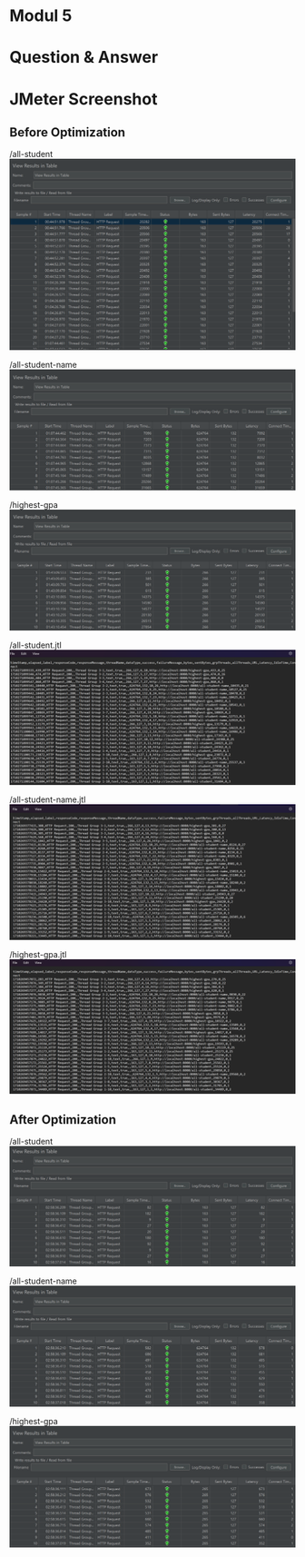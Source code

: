 # Modul 5

# Question & Answer


# JMeter Screenshot

## Before Optimization

/all-student
![docs/all-student](docs/all-student.png)

/all-student-name
![docs/all-student-name.png](docs/all-student-name.png)

/highest-gpa
![docs/highest-gpa](docs/highest-gpa.png)

/all-student.jtl
![img.png](docs/all-student-jtl.png)

/all-student-name.jtl
![img.png](docs/all-student-name-jtl.png)

/highest-gpa.jtl
![img.png](docs/highest-gpa-jtl.png)

## After Optimization

/all-student
![img.png](docs/all-student-optimized.png)

/all-student-name
![img.png](docs/all-student-name-optimized.png)

/highest-gpa
![img.png](docs/highest-gpa-optimized.png)
